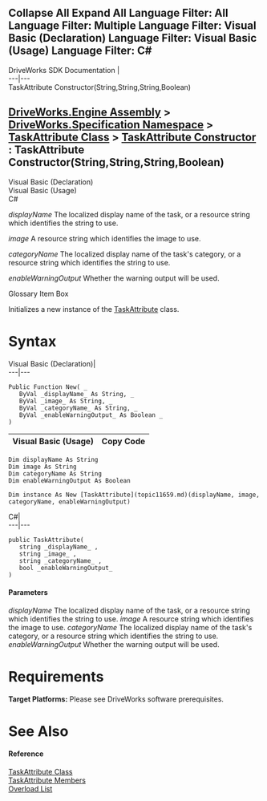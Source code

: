        

 Collapse All Expand All  Language Filter: All  Language Filter: Multiple  Language Filter: Visual Basic (Declaration) Language Filter: Visual Basic (Usage) Language Filter: C#  
---  
DriveWorks SDK Documentation  |   
---|---  
TaskAttribute Constructor(String,String,String,Boolean)   
  
[DriveWorks.Engine Assembly](topic2156.md) > [DriveWorks.Specification Namespace](topic10764.md) > [TaskAttribute Class](topic11659.md) > [TaskAttribute Constructor](topic11665.md) : TaskAttribute Constructor(String,String,String,Boolean)  
---  
  
Visual Basic (Declaration)    
Visual Basic (Usage)    
C# 

_displayName_
    The localized display name of the task, or a resource string which identifies the string to use.

_image_
    A resource string which identifies the image to use.

_categoryName_
    The localized display name of the task's category, or a resource string which identifies the string to use.

_enableWarningOutput_
    Whether the warning output will be used.

Glossary Item Box

Initializes a new instance of the [TaskAttribute](topic11659.md) class. 

# Syntax

Visual Basic (Declaration)|   
---|---  
      
    
    Public Function New( _
       ByVal _displayName_ As String, _
       ByVal _image_ As String, _
       ByVal _categoryName_ As String, _
       ByVal _enableWarningOutput_ As Boolean _
    )  
  
Visual Basic (Usage)| Copy Code  
---|---  
      
    
    Dim displayName As String
    Dim image As String
    Dim categoryName As String
    Dim enableWarningOutput As Boolean
     
    Dim instance As New [TaskAttribute](topic11659.md)(displayName, image, categoryName, enableWarningOutput)  
  
C#|   
---|---  
      
    
    public TaskAttribute( 
       string _displayName_ ,
       string _image_ ,
       string _categoryName_ ,
       bool _enableWarningOutput_
    )  
  
#### Parameters

 _displayName_
    The localized display name of the task, or a resource string which identifies the string to use.
_image_
    A resource string which identifies the image to use.
_categoryName_
    The localized display name of the task's category, or a resource string which identifies the string to use.
_enableWarningOutput_
    Whether the warning output will be used.

# Requirements

**Target Platforms:** Please see DriveWorks software prerequisites.

# See Also

#### Reference

[TaskAttribute Class](topic11659.md)   
[TaskAttribute Members](topic11660.md)   
[Overload List](topic11665.md)


